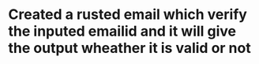 # Created a rusted email which verify the inputed emailid and it will give the output wheather it is valid or not
